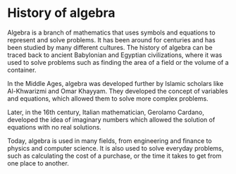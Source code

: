 # History of algebra

Algebra is a branch of mathematics that uses symbols and equations to represent and solve problems. It has been around for centuries and has been studied by many different cultures. The history of algebra can be traced back to ancient Babylonian and Egyptian civilizations, where it was used to solve problems such as finding the area of a field or the volume of a container.

In the Middle Ages, algebra was developed further by Islamic scholars like Al-Khwarizmi and Omar Khayyam. They developed the concept of variables and equations, which allowed them to solve more complex problems.

Later, in the 16th century, Italian mathematician, Gerolamo Cardano, developed the idea of imaginary numbers which allowed the solution of equations with no real solutions.

Today, algebra is used in many fields, from engineering and finance to physics and computer science. It is also used to solve everyday problems, such as calculating the cost of a purchase, or the time it takes to get from one place to another.
